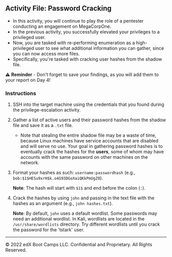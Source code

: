 ## Activity File: Password Cracking

- In this activity, you will continue to play the role of a pentester conducting an engagement on MegaCorpOne.
- In the previous activity, you successfully elevated your privileges to a privileged user.
- Now, you are tasked with re-performing enumeration as a high-privileged user to see what additional information you can gather, since you can now access more files.
- Specifically, you're tasked with cracking user hashes from the shadow file.

⚠️ **Reminder** - Don't forget to save your findings, as you will add them to your report on Day 4!

### Instructions 

1. SSH into the target machine using the credentials that you found during the privilege-escalation activity.

2. Gather a list of active users and their password hashes from the shadow file and save it as a `.txt` file.
     - Note that stealing the entire shadow file may be a waste of time, because Linux machines have service accounts that are disabled and will serve no use. Your goal in gathering password hashes is to eventually crack the hashes for the **users**, some of whom may have accounts with the same password on other machines on the network. 

3. Format your hashes as such: `username:passwordhash` (e.g., `bob:$1$HESu9xrH$k.o4G93DGoXaiQKkPmUgZ0`). 

     **Note**: The hash will start with `$1$` and end before the colon (`:`).

4. Crack the hashes by using `john` and passing in the text file with the hashes as an argument (e.g., `john hashes.txt`).

     **Note**: By default, `john` uses a default wordlist. Some passwords may need an additional wordlist. In Kali, wordlists are located in the `/usr/share/wordlists` directory. Try different wordlists until you crack the password for the 'tstark' user. 


---

© 2022 edX Boot Camps LLC. Confidential and Proprietary. All Rights Reserved.




